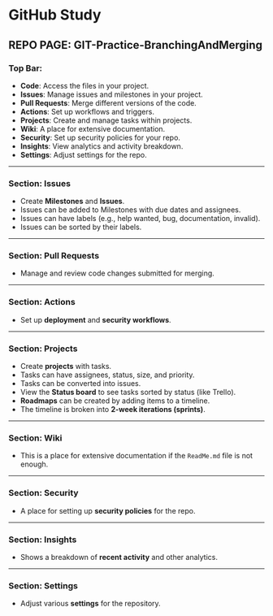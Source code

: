 # GitHub Study

## REPO PAGE: GIT-Practice-BranchingAndMerging

### Top Bar:

- **Code**: Access the files in your project.
- **Issues**: Manage issues and milestones in your project.
- **Pull Requests**: Merge different versions of the code.
- **Actions**: Set up workflows and triggers.
- **Projects**: Create and manage tasks within projects.
- **Wiki**: A place for extensive documentation.
- **Security**: Set up security policies for your repo.
- **Insights**: View analytics and activity breakdown.
- **Settings**: Adjust settings for the repo.

---

### Section: Issues

- Create **Milestones** and **Issues**.
- Issues can be added to Milestones with due dates and assignees.
- Issues can have labels (e.g., help wanted, bug, documentation, invalid).
- Issues can be sorted by their labels.

---

### Section: Pull Requests

- Manage and review code changes submitted for merging.

---

### Section: Actions

- Set up **deployment** and **security workflows**.

---

### Section: Projects

- Create **projects** with tasks.
- Tasks can have assignees, status, size, and priority.
- Tasks can be converted into issues.
- View the **Status board** to see tasks sorted by status (like Trello).
- **Roadmaps** can be created by adding items to a timeline.
- The timeline is broken into **2-week iterations (sprints)**.

---

### Section: Wiki

- This is a place for extensive documentation if the `ReadMe.md` file is not enough.

---

### Section: Security

- A place for setting up **security policies** for the repo.

---

### Section: Insights

- Shows a breakdown of **recent activity** and other analytics.

---

### Section: Settings

- Adjust various **settings** for the repository.
